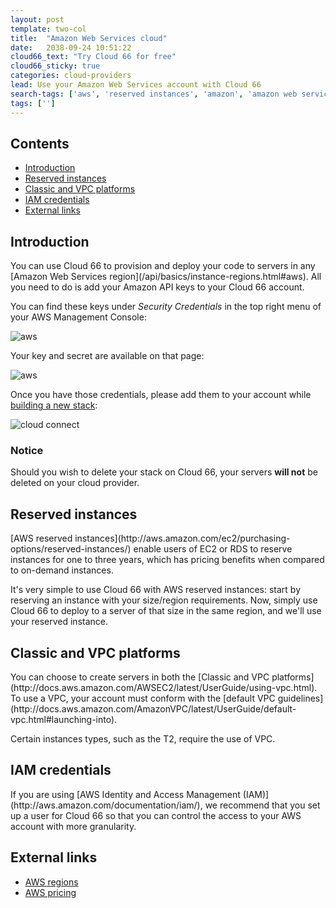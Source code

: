 ```yaml
---
layout: post
template: two-col
title:  "Amazon Web Services cloud"
date:   2038-09-24 10:51:22
cloud66_text: "Try Cloud 66 for free"
cloud66_sticky: true
categories: cloud-providers
lead: Use your Amazon Web Services account with Cloud 66
search-tags: ['aws', 'reserved instances', 'amazon', 'amazon web services']
tags: ['']
---
```


<h2>Contents</h2>
<ul class="page-toc">
	<li>
		<a href="#intro">Introduction</a>
	</li>
	<li>
		<a href="#reserved">Reserved instances</a>
	</li>
	<li>
		<a href="#vpc">Classic and VPC platforms</a>
	</li>
	<li>
		<a href="#iam">IAM credentials</a>
	</li>
	<li>
		<a href="#external">External links</a>
	</li>
</ul>

<h2 id="intro">Introduction</h2>
You can use Cloud 66 to provision and deploy your code to servers in any [Amazon Web Services region](/api/basics/instance-regions.html#aws). All you need to do is add your Amazon API keys to your Cloud 66 account.

You can find these keys under <i>Security Credentials</i> in the top right menu of your AWS Management Console:

![aws](http://cdn.cloud66.com/images/help/aws_menu.png)

Your key and secret are available on that page:

![aws](http://cdn.cloud66.com/images/help/aws_credentials.png)

Once you have those credentials, please add them to your account while [building a new stack](/getting-started/your-first-stack.html):

![cloud connect](http://cdn.cloud66.com/images/help/cloud_connect.png)

<div class="notice notice-warning">
    <h3>Notice</h3>
    <p>Should you wish to delete your stack on Cloud 66, your servers <b>will not</b> be deleted on your cloud provider.</p>
</div>

<h2 id="reserved">Reserved instances</h2>
[AWS reserved instances](http://aws.amazon.com/ec2/purchasing-options/reserved-instances/) enable users of EC2 or RDS to reserve instances for one to three years, which has pricing benefits when compared to on-demand instances.

It's very simple to use Cloud 66 with AWS reserved instances: start by reserving an instance with your size/region requirements. Now, simply use Cloud 66 to deploy to a server of that size in the same region, and we'll use your reserved instance.

<h2 id="vpc">Classic and VPC platforms</h2>
You can choose to create servers in both the [Classic and VPC platforms](http://docs.aws.amazon.com/AWSEC2/latest/UserGuide/using-vpc.html). To use a VPC, your account must conform with the [default VPC guidelines](http://docs.aws.amazon.com/AmazonVPC/latest/UserGuide/default-vpc.html#launching-into). 

Certain instances types, such as the T2, require the use of VPC. 

<h2 id="iam">IAM credentials</h2>
If you are using [AWS Identity and Access Management (IAM)](http://aws.amazon.com/documentation/iam/), we recommend that you set up a user for Cloud 66 so that you can control the access to your AWS account with more granularity.

<h2 id="external">External links</h2>
<ul>
	<li><a href="http://aws.amazon.com/about-aws/globalinfrastructure/" target="_blank">AWS regions</a></li>
	<li><a href="http://aws.amazon.com/ec2/pricing/" target="_blank">AWS pricing</a></li>
</ul>
